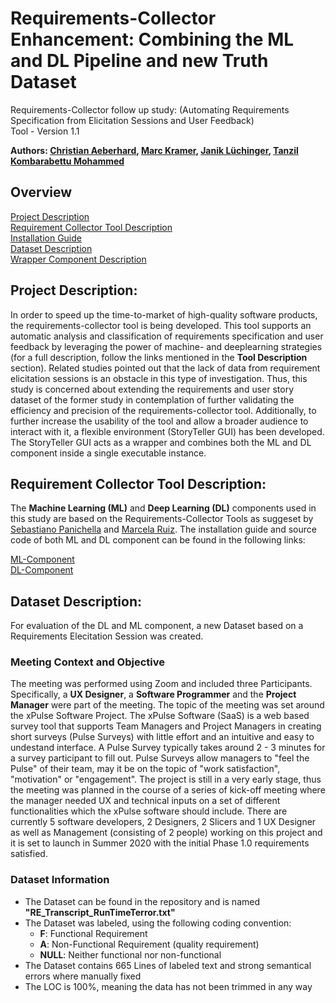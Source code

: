 # Requirements-Collector Enhancement: Combining the ML and DL Pipeline and new Truth Dataset
Requirements-Collector follow up study: (Automating Requirements Specification from Elicitation Sessions and User Feedback)\
Tool - Version 1.1 

**Authors: [Christian Aeberhard](https://github.com/niddhog), [Marc Kramer](https://en.wikipedia.org/wiki/Cramer%27s_rule), [Janik Lüchinger](https://github.com/jluech), [Tanzil Kombarabettu Mohammed](https://github.com/tanzilkm)**

## Overview
[Project Description](#section1)\
[Requirement Collector Tool Description](#section2)\
[Installation Guide](#section3)\
[Dataset Description](#section4)\
[Wrapper Component Description](#section5)

## Project Description: <a name="section1"></a>
In order to speed up the time-to-market of high-quality software products, the requirements-collector tool is being developed. This tool supports an automatic analysis and classification of requirements specification and user feedback by leveraging the power of machine- and deeplearning strategies (for a full description, follow the links mentioned in the **Tool Description** section). Related studies pointed out that the lack of data from requirement elicitation sessions is an obstacle in this type of investigation. Thus, this study is concerned about extending the requirements and user story dataset of the former study in contemplation of further validating the efficiency and precision of the requirements-collector tool. Additionally, to further increase the usability of the tool and allow a broader audience to interact with it, a flexible environment (StoryTeller GUI) has been developed. The StoryTeller GUI acts as a wrapper and combines both the ML and DL component inside a single executable instance.

## Requirement Collector Tool Description: <a name="section2"></a>
The **Machine Learning (ML)** and **Deep Learning (DL)** components used in this study are based on the Requirements-Collector Tools as suggeset by [Sebastiano Panichella](https://spanichella.github.io/index.html) and [Marcela Ruiz](https://www.marcelaruiz.eu/). The installation guide and source code of both ML and DL component can be found in the following links:

[ML-Component](https://github.com/spanichella/Requirement-Collector-ML-Component)\
[DL-Component](https://github.com/lmruizcar/Requirements-Collector-DL-Component)

## Dataset Description: <a name="section4"></a>
For evaluation of the DL and ML component, a new Dataset based on a Requirements Elecitation Session was created.

### Meeting Context and Objective
The meeting was performed using Zoom and included three Participants. Specifically, a **UX Designer**, a **Software Programmer** and the **Project Manager** were part of the meeting. The topic of the meeting was set around the xPulse Software Project. The xPulse Software (SaaS) is a web based survey tool that supports Team Managers and Project Managers in creating short surveys (Pulse Surveys) with little effort and an intuitive and easy to undestand interface. A Pulse Survey typically takes around 2 - 3 minutes for a survey participant to fill out. Pulse Surveys allow managers to "feel the Pulse" of their team, may it be on the topic of "work satisfaction", "motivation" or "engagement". The project is still in a very early stage, thus the meeting was planned in the course of a series of kick-off meeting where the manager needed UX and technical inputs on a set of different functionalities which the xPulse software should include.
There are currently 5 software developers, 2 Designers, 2 Slicers and 1 UX Designer as well as Management (consisting of 2 people) working on this project and it is set to launch in Summer 2020 with the initial Phase 1.0 requirements satisfied.

### Dataset Information
  - The Dataset can be found in the repository and is named **"RE_Transcript_RunTimeTerror.txt"**
  - The Dataset was labeled, using the following coding convention:
    - **F**: Functional Requirement
    - **A**: Non-Functional Requirement (quality requirement)
    - **NULL**: Neither functional nor non-functional
  - The Dataset contains 665 Lines of labeled text and strong semantical errors where manually fixed
  - The LOC is 100%, meaning the data has not been trimmed in any way
       
       
       

